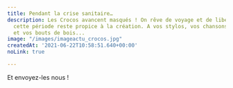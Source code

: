 ```yaml
---
title: Pendant la crise sanitaire…
description: Les Crocos avancent masqués ! On rêve de voyage et de liberté. En attendant,
  cette période reste propice à la création. A vos stylos, vos chansons, vos cailloux
  et vos bouts de bois...
image: "/images/imageactu_crocos.jpg"
createdAt: '2021-06-22T10:58:51.640+00:00'
noLink: true

---
```

Et envoyez-les nous !